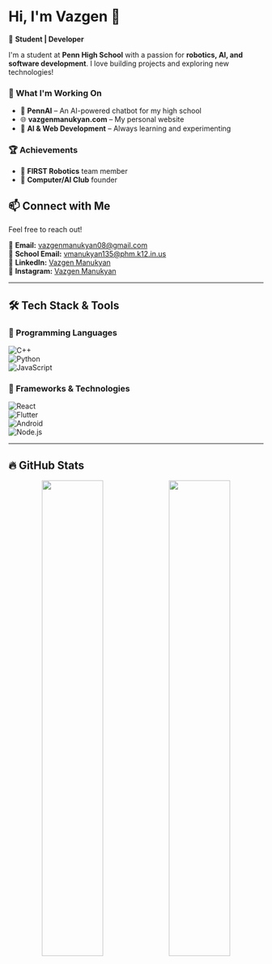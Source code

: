 # Hi, I'm Vazgen 👋  

🚀 **Student | Developer**  

I'm a student at **Penn High School** with a passion for **robotics, AI, and software development**. I love building projects and exploring new technologies!  

### 🔭 What I'm Working On  
- 🚀 **PennAI** – An AI-powered chatbot for my high school  
- 🌐 **vazgenmanukyan.com** – My personal website  
- 🤖 **AI & Web Development** – Always learning and experimenting  

### 🏆 Achievements  
- 🤖 **FIRST Robotics** team member  
- 🧠 **Computer/AI Club** founder  

## 📫 Connect with Me  
Feel free to reach out!  

📧 **Email:** [vazgenmanukyan08@gmail.com](mailto:vazgenmanukyan08@gmail.com)  
📧 **School Email:** [vmanukyan135@phm.k12.in.us](mailto:vmanukyan135@phm.k12.in.us)  
🔗 **LinkedIn:** [Vazgen Manukyan](https://www.linkedin.com/in/vazgen-manukyan-a60601318/)  
📸 **Instagram:** [Vazgen Manukyan](https://www.instagram.com/)  

---

## 🛠️ Tech Stack & Tools  
### 🚀 Programming Languages  
![C++](https://img.shields.io/badge/C%2B%2B-00599C?style=for-the-badge&logo=cplusplus&logoColor=white)  
![Python](https://img.shields.io/badge/Python-3776AB?style=for-the-badge&logo=python&logoColor=white)  
![JavaScript](https://img.shields.io/badge/JavaScript-F7DF1E?style=for-the-badge&logo=javascript&logoColor=black)  

### 🔧 Frameworks & Technologies  
![React](https://img.shields.io/badge/React-61DAFB?style=for-the-badge&logo=react&logoColor=black)  
![Flutter](https://img.shields.io/badge/Flutter-02569B?style=for-the-badge&logo=flutter&logoColor=white)  
![Android](https://img.shields.io/badge/Android-3DDC84?style=for-the-badge&logo=android&logoColor=black)  
![Node.js](https://img.shields.io/badge/Node.js-43853D?style=for-the-badge&logo=node.js&logoColor=white)  

---

## 🔥 GitHub Stats  
<p align="center"> 
  <img src="https://github-readme-stats.vercel.app/api?username=vmanukyann&show_icons=true&theme=tokyonight" width="49%" /> 
  <img src="https://github-readme-streak-stats.herokuapp.com/?user=vmanukyann&theme=tokyonight" width="49%" /> 
</p>
